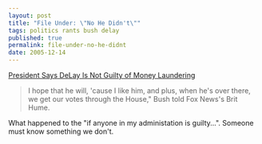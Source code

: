```yaml
---
layout: post
title: "File Under: \"No He Didn't\""
tags: politics rants bush delay
published: true
permalink: file-under-no-he-didnt
date: 2005-12-14
---
```


<a href="http://www.washingtonpost.com/wp-dyn/content/article/2005/12/14/AR2005121402119.html?nav=rss_politics">President Says DeLay Is Not Guilty of Money Laundering</a>
<blockquote>I hope that he will, 'cause I like him, and plus, when he's over there, we get our votes through the House," Bush told Fox News's Brit Hume.</blockquote>

What happened to the "if anyone in my administation is guilty...".  Someone must know something we don't.
